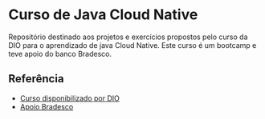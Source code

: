 
# Curso de Java Cloud Native

Repositório destinado aos projetos e exercícios propostos pelo curso da DIO para o aprendizado de java Cloud Native.
Este curso é um bootcamp e teve apoio do banco Bradesco.

## Referência

 - [Curso disponibilizado por DIO](https://web.dio.me/home)
 - [Apoio Bradesco](https://banco.bradesco/html/classic/index.shtm)


